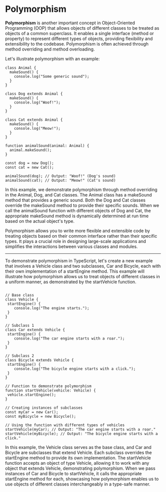 # Polymorphism

**Polymorphism** is another important concept in Object-Oriented Programming (OOP) that allows objects of different classes to be treated as objects of a common superclass. It enables a single interface (method or property) to represent different types of objects, providing flexibility and extensibility to the codebase. Polymorphism is often achieved through method overriding and method overloading.

Let's illustrate polymorphism with an example:

```
class Animal {
  makeSound() {
    console.log("Some generic sound");
  }
}

class Dog extends Animal {
  makeSound() {
    console.log("Woof!");
  }
}

class Cat extends Animal {
  makeSound() {
    console.log("Meow!");
  }
}

function animalSound(animal: Animal) {
  animal.makeSound();
}

const dog = new Dog();
const cat = new Cat();

animalSound(dog); // Output: "Woof!" (Dog's sound)
animalSound(cat); // Output: "Meow!" (Cat's sound)

```
In this example, we demonstrate polymorphism through method overriding in the Animal, Dog, and Cat classes. The Animal class has a makeSound method that provides a generic sound. Both the Dog and Cat classes override the makeSound method to provide their specific sounds. When we call the animalSound function with different objects of Dog and Cat, the appropriate makeSound method is dynamically determined at run time based on the actual object's type.

Polymorphism allows you to write more flexible and extensible code by treating objects based on their common interface rather than their specific types. It plays a crucial role in designing large-scale applications and simplifies the interactions between various classes and modules.



___________________________

To demonstrate polymorphism in TypeScript, let's create a new example that involves a Vehicle class and two subclasses, Car and Bicycle, each with their own implementation of a startEngine method. This example will illustrate how polymorphism allows us to treat objects of different classes in a uniform manner, as demonstrated by the startVehicle function.

```

// Base class
class Vehicle {
 startEngine() {
    console.log("The engine starts.");
 }
}

// Subclass 1
class Car extends Vehicle {
 startEngine() {
    console.log("The car engine starts with a roar.");
 }
}

// Subclass 2
class Bicycle extends Vehicle {
 startEngine() {
    console.log("The bicycle engine starts with a click.");
 }
}

// Function to demonstrate polymorphism
function startVehicle(vehicle: Vehicle) {
 vehicle.startEngine();
}

// Creating instances of subclasses
const myCar = new Car();
const myBicycle = new Bicycle();

// Using the function with different types of vehicles
startVehicle(myCar); // Output: "The car engine starts with a roar."
startVehicle(myBicycle); // Output: "The bicycle engine starts with a click."

```
In this example, the Vehicle class serves as the base class, and Car and Bicycle are subclasses that extend Vehicle. Each subclass overrides the startEngine method to provide its own implementation. The startVehicle function accepts an object of type Vehicle, allowing it to work with any object that extends Vehicle, demonstrating polymorphism. When we pass instances of Car and Bicycle to startVehicle, it calls the appropriate startEngine method for each, showcasing how polymorphism enables us to use objects of different classes interchangeably in a type-safe manner.

